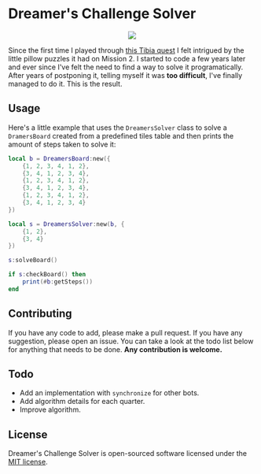 # Dreamer's Challenge Solver

<p align="center"><img src ="http://i.imgur.com/eEWmUWY.gif" /></p>

Since the first time I played through [this Tibia quest](http://tibia.wikia.com/wiki/Dreamer%27s_Challenge_Quest) I felt
intrigued by the little pillow puzzles it had on Mission 2. I started to code a few years later and ever since I've felt
the need to find a way to solve it programatically. After years of postponing it, telling myself it was __too
difficult__, I've finally managed to do it. This is the result.


## Usage

Here's a little example that uses the `DreamersSolver` class to solve a `DramersBoard` created from a predefined tiles
table and then prints the amount of steps taken to solve it:

````lua
local b = DreamersBoard:new({
    {1, 2, 3, 4, 1, 2},
    {3, 4, 1, 2, 3, 4},
    {1, 2, 3, 4, 1, 2},
    {3, 4, 1, 2, 3, 4},
    {1, 2, 3, 4, 1, 2},
    {3, 4, 1, 2, 3, 4}
})

local s = DreamersSolver:new(b, {
    {1, 2},
    {3, 4}
})

s:solveBoard()

if s:checkBoard() then
    print(#b:getSteps())
end
````

## Contributing

If you have any code to add, please make a pull request. If you have any suggestion, please open an issue. You can take
a look at the todo list below for anything that needs to be done. **Any contribution is welcome.**


## Todo

- Add an implementation with `synchronize` for other bots.
- Add algorithm details for each quarter.
- Improve algorithm.


## License

Dreamer's Challenge Solver is open-sourced software licensed under the [MIT license](http://opensource.org/licenses/MIT).
